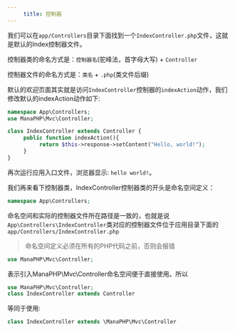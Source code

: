 ```yaml
---
     title: 控制器
---
```


我们可以在`app/Controllers`目录下面找到一个`IndexController.php`文件，这就是默认的Index控制器文件。

控制器类的命名方式是：`控制器名`(驼峰法，首字母大写) + `Controller`

控制器文件的命名方式是：`类名` + `.php`(类文件后缀)

默认的欢迎页面其实就是访问`IndexController`控制器的`indexAction`动作，我们修改默认的indexAction动作如下:

```php
namespace App\Controllers;
use ManaPHP\Mvc\Controller;

class IndexController extends Controller {
     public function indexAction(){
          return $this->response->setContent("Hello, world!");
     }
}
```

再次运行应用入口文件，浏览器显示: `hello world!`。

我们再来看下控制器类，IndexController控制器类的开头是命名空间定义：

```php
namespace App\Controllers;
```

命名空间和实际的控制器文件所在路径是一致的，也就是说`App\Controllers\IndexController`类对应的控制器文件位于应用目录下面的`app/Controllers/IndexController.php`

> 命名空间定义必须在所有的PHP代码之前，否则会报错

```php
use ManaPHP\Mvc\Controller;
```

表示引入ManaPHP\Mvc\Controller命名空间便于直接使用。所以
```php
use ManaPHP\Mvc\Controller;
class IndexController extends Controller
```
等同于使用:
```php
class IndexController extends \ManaPHP\Mvc\Controller